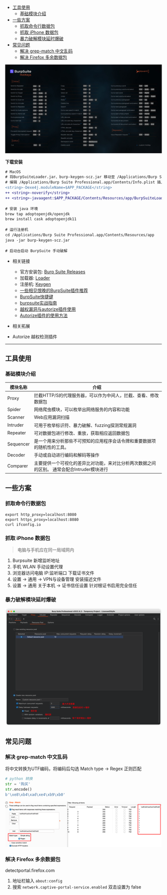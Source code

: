 - [工具使用](#工具使用)
  - [基础模块介绍](#基础模块介绍)
- [一些方案](#一些方案)
  - [抓取命令行数据包](#抓取命令行数据包)
  - [抓取 iPhone 数据包](#抓取-iphone-数据包)
  - [暴力破解模块延时爆破](#暴力破解模块延时爆破)
- [常见问题](#常见问题)
  - [解决 grep-match 中文乱码](#解决-grep-match-中文乱码)
  - [解决 Firefox 多余数据包](#解决-firefox-多余数据包)

![图 2](../../../@attachment/images/安全工具/BurpSuite_1660992463972.png)  

**下载安装**

```diff
# MacOS
# 将BurpSuiteLoader.jar、burp-keygen-scz.jar 移动至 /Applications/Burp Suite Professional.app/Contents/Resources/app
# 编辑 /Applications/Burp Suite Professional.app/Contents/Info.plist 插入以下内容
<string>-Dexe4j.moduleName=$APP_PACKAGE</string>
++ <string>-noverify</string>  
++ <string>-javaagent:$APP_PACKAGE/Contents/Resources/app/BurpSuiteLoader.jar</string>

# 安装 java 环境
brew tap adoptopenjdk/openjdk
brew install cask adoptopenjdk11

# 运行注册机
cd /Applications/Burp Suite Professional.app/Contents/Resources/app
java -jar burp-keygen-scz.jar

# 启动台启动 BurpSuite 手动破解
```

- 相关链接
  - 官方安装包: [Burp Suite Releases](https://portswigger.net/burp/releases)  
  - 加载器: [Loader](https://raw.githubusercontent.com/x-Ai/BurpSuite/main/BurpSuiteLoader.jar)  
  - 注册机: [Keygen](https://raw.githubusercontent.com/x-Ai/BurpSuite/main/burp-keygen-scz.jar)
  - [一些相见恨晚的BurpSuite插件推荐](https://www.secpulse.com/archives/124527.html)
  - [BurpSuite快捷键](https://zweilosec.gitbook.io/hackers-rest/web/burp-suite)
  - [burpsuite实战指南](https://t0data.gitbooks.io/burpsuite/content/)
  - [越权漏洞与autorize插件使用](https://blog.csdn.net/weixin_45557138/article/details/120876168)
  - [Autorize插件的使用方法](https://blog.csdn.net/weixin_50464560/article/details/120235909)

- 相关拓展
- Autorize 越权检测插件

---

## 工具使用

### 基础模块介绍

| 模块名称  | 介绍                                                                      |
| --------- | ------------------------------------------------------------------------- |
| Proxy     | 拦截HTTP/S的代理服务器，可以作为中间人，拦截、查看、修改数据包            |
| Spider    | 网络爬虫模块，可以枚举出网络服务的内容和功能                              |
| Scanner   | Web应用漏洞扫描                                                           |
| Intruder  | 可用于枚举标识符、暴力破解、fuzzing探测常规漏洞                           |
| Repeater  | 可对数据包进行修改、重放，获取相应返回数据包                              |
| Sequencer | 是一个用来分析那些不可预知的应用程序会话令牌和重要数据项的随机性的工具。 |
| Decoder   | 手动或自动进行编码和解码等操作                                            |
| Comparer  | 主要提供一个可视化的差异比对功能，来对比分析两次数据之间的区别。 通常会配合Intruder模块进行                                                                         |

## 一些方案

### 抓取命令行数据包

```
export http_proxy=localhost:8080
export https_proxy=localhost:8080
curl ifconfig.io
```

### 抓取 iPhone 数据包

> 电脑与手机应在同一局域网内

1. Burpsuite 新增监听地址
2. 手机 WLAN 手动设置代理
3. 浏览器访问电脑 IP:监听端口 下载证书文件
4. 设置 -> 通用 -> VPN与设备管理 安装描述文件
5. 设置 -> 通用 关于本机 -> 证书信任设置 针对根证书启用完全信任

### 暴力破解模块延时爆破

![图 1](../../../@attachment/images/Security/安全工具/TrafficTools/BurpSuite_1662773864871.png)  


## 常见问题

### 解决 grep-match 中文乱码

将中文转换为UTF编码，将编码后勾选 Match type -> Regex 正则匹配

```python
# python 转换
str = '购买'
str.encode()
b'\xe8\xb4\xad\xe4\xb9\xb0'
```

![图 2](../../../@attachment/images/Security/安全工具/BurpSuite_1661477852633.png)  

### 解决 Firefox 多余数据包

detectportal.firefox.com

1. 地址栏输入 `about:config`
2. 搜索 `network.captive-portal-service.enabled` 双击设置为 false
